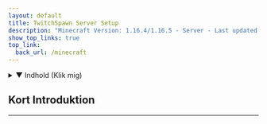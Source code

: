 ```yaml
---
layout: default
title: TwitchSpawn Server Setup
description: "Minecraft Version: 1.16.4/1.16.5 - Server - Last updated: 11/04/2021"
show_top_links: true
top_link:
  back_url: /minecraft
---
```


<details>
<summary>▼ Indhold (Klik mig)</summary>

<ul>
<li><a href="#kort-introduktion">Kort Introduktion</a></li>
<li><a href="#requirements">Requirements</a></li>
<li><a href="#installation">Installation</a></li>
<li><a href="#configuration">Configuration</a></li>
<li><a href="#testing">Testing</a></li>
<li><a href="#go-live">Go live</a></li>
<li><a href="#lige-det-sidste">Lige det sidste</a></li>
</ul>

</details>

## Kort Introduktion

<hr/>
